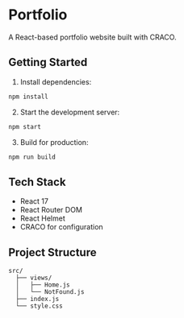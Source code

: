 # Portfolio

A React-based portfolio website built with CRACO.

## Getting Started

1. Install dependencies:
```bash
npm install
```

2. Start the development server:
```bash
npm start
```

3. Build for production:
```bash
npm run build
```

## Tech Stack

- React 17
- React Router DOM
- React Helmet
- CRACO for configuration

## Project Structure

```
src/
  ├── views/
  │   ├── Home.js
  │   └── NotFound.js
  ├── index.js
  └── style.css
```
